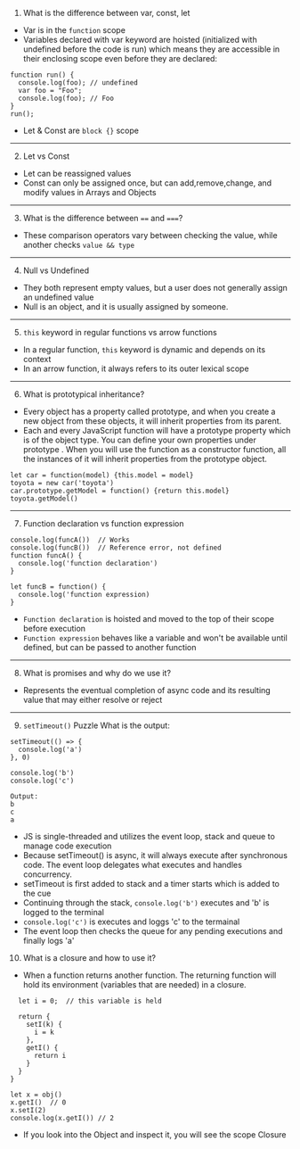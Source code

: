1. What is the difference between var, const, let
* Var is in the `function` scope
* Variables declared with var keyword are hoisted (initialized with undefined before the code is run) which means they are accessible in their enclosing scope even before they are declared:
```
function run() {
  console.log(foo); // undefined
  var foo = "Foo";
  console.log(foo); // Foo
}
run();
```

* Let & Const are `block {}` scope
---
2. Let vs Const
* Let can be reassigned values
* Const can only be assigned once, but can add,remove,change, and modify values in Arrays and Objects
---

3. What is the difference between `==` and `===`?
* These comparison operators vary between checking the value, while another checks `value && type`
---
4. Null vs Undefined
* They both represent empty values, but a user does not generally assign an undefined value
* Null is an object, and it is usually assigned by someone.
---
5. `this` keyword in regular functions vs arrow functions

* In a regular function, `this` keyword is dynamic and depends on its context
* In an arrow function, it always refers to its outer lexical scope
---
6. What is prototypical inheritance?
* Every object has a property called prototype, and when you create a new object from these objects, it will inherit properties from its parent.
* Each and every JavaScript function will have a prototype property which is of the object type. You can define your own properties under prototype . When you will use the function as a constructor function, all the instances of it will inherit properties from the prototype object.

```
let car = function(model) {this.model = model}
toyota = new car('toyota')
car.prototype.getModel = function() {return this.model}
toyota.getModel()
```
---
7. Function declaration vs function expression
```
console.log(funcA())  // Works
console.log(funcB())  // Reference error, not defined
function funcA() {
  console.log('function declaration')
}

let funcB = function() {
  console.log('function expression)
}
```
* `Function declaration` is hoisted and moved to the top of their scope before execution
* `Function expression` behaves like a variable and won't be available until defined, but can be passed to another function
---
8. What is promises and why do we use it?
* Represents the eventual completion of async code and its resulting value that may either resolve or reject
---

9. `setTimeout()` Puzzle
What is the output:
```
setTimeout(() => {
  console.log('a')
}, 0)

console.log('b')
console.log('c')

Output: 
b
c
a
```
* JS is single-threaded and utilizes the event loop, stack and queue to manage code execution
* Because setTimeout() is async, it will always execute after synchronous code. The event loop delegates what executes and handles concurrency.
* setTimeout is first added to stack and a timer starts which is added to the cue
* Continuing through the stack, `console.log('b')` executes and 'b' is logged to the terminal
* `console.log('c')` is executes and loggs 'c' to the termainal
* The event loop then checks the queue for any pending executions and finally logs 'a'

10. What is a closure and how to use it?
* When a function returns another function. The returning function will hold its environment (variables that are needed) in a closure.
``` let obj = function() {
  let i = 0;  // this variable is held

  return {
    setI(k) {
      i = k
    },
    getI() {
      return i
    }
  }
}

let x = obj()
x.getI()  // 0
x.setI(2) 
console.log(x.getI()) // 2
```
* If you look into the Object and inspect it, you will see the scope Closure
